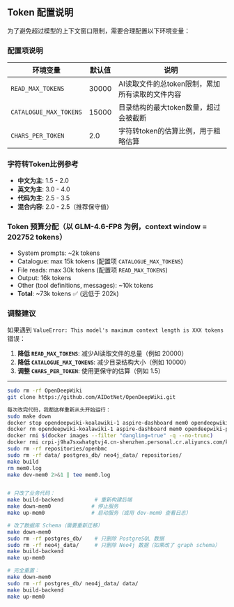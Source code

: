 ## Token 配置说明

为了避免超过模型的上下文窗口限制，需要合理配置以下环境变量：

### 配置项说明

| 环境变量 | 默认值 | 说明 |
|---------|--------|------|
| `READ_MAX_TOKENS` | 30000 | AI读取文件的总token限制，累加所有读取的文件内容 |
| `CATALOGUE_MAX_TOKENS` | 15000 | 目录结构的最大token数量，超过会被截断 |
| `CHARS_PER_TOKEN` | 2.0 | 字符转token的估算比例，用于粗略估算 |

### 字符转Token比例参考

- **中文为主**: 1.5 - 2.0
- **英文为主**: 3.0 - 4.0
- **代码为主**: 2.5 - 3.5
- **混合内容**: 2.0 - 2.5（推荐保守值）

### Token 预算分配（以 GLM-4.6-FP8 为例，context window = 202752 tokens）

- System prompts: ~2k tokens
- Catalogue: max 15k tokens (配置项 `CATALOGUE_MAX_TOKENS`)
- File reads: max 30k tokens (配置项 `READ_MAX_TOKENS`)
- Output: 16k tokens
- Other (tool definitions, messages): ~10k tokens
- **Total**: ~73k tokens ✅ (远低于 202k)

### 调整建议

如果遇到 `ValueError: This model's maximum context length is XXX tokens` 错误：

1. **降低 `READ_MAX_TOKENS`**: 减少AI读取文件的总量（例如 20000）
2. **降低 `CATALOGUE_MAX_TOKENS`**: 减少目录结构大小（例如 10000）
3. **调整 `CHARS_PER_TOKEN`**: 使用更保守的估算（例如 1.5）

---

```bash
sudo rm -rf OpenDeepWiki
git clone https://github.com/AIDotNet/OpenDeepWiki.git

每次改完代码，我都这样重新从头开始运行：
sudo make down
docker stop opendeepwiki-koalawiki-1 aspire-dashboard mem0 opendeepwiki-postgres-1 neo4j opendeepwiki-mem0
docker rm opendeepwiki-koalawiki-1 aspire-dashboard mem0 opendeepwiki-postgres-1 neo4j opendeepwiki-mem0
docker rmi $(docker images --filter "dangling=true" -q --no-trunc)
docker rmi crpi-j9ha7sxwhatgtvj4.cn-shenzhen.personal.cr.aliyuncs.com/koala-ai/koala-wiki mcr.microsoft.com/dotnet/aspire-dashboard neo4j:5.26.4 registry.cn-shenzhen.aliyuncs.com/tokengo/mem0 opendeepwiki-mem0
sudo rm -rf repositories/openbmc
sudo rm -rf data/ postgres_db/ neo4j_data/ repositories/
make build
rm mem0.log
make dev-mem0 2>&1 | tee mem0.log


# 只改了业务代码：
make build-backend          # 重新构建后端
make down-mem0             # 停止服务
make up-mem0               # 启动服务（或用 dev-mem0 查看日志）

# 改了数据库 Schema（需要重新迁移）
make down-mem0
sudo rm -rf postgres_db/    # 只删除 PostgreSQL 数据
sudo rm -rf neo4j_data/     # 只删除 Neo4j 数据（如果改了 graph schema）
make build-backend
make up-mem0

# 完全重置：
make down-mem0
sudo rm -rf postgres_db/ neo4j_data/ data/
make build-backend
make up-mem0
```